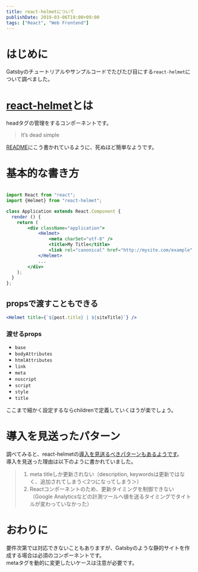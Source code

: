 ```yaml
---
title: react-helmetについて
publishDate: 2019-03-06T19:00+09:00
tags: ["React", "Web Frontend"]
---
```


# はじめに

Gatsbyのチュートリアルやサンプルコードでたびたび目にする`react-helmet`について調べました。

# [react-helmet](https://github.com/nfl/react-helmet)とは

headタグの管理をするコンポーネントです。

> It’s dead simple

[README](https://github.com/nfl/react-helmet#react-helmet)にこう書かれているように、死ぬほど簡単なようです。

# 基本的な書き方

```jsx

import React from "react";
import {Helmet} from "react-helmet";

class Application extends React.Component {
  render () {
    return (
        <div className="application">
            <Helmet>
                <meta charSet="utf-8" />
                <title>My Title</title>
                <link rel="canonical" href="http://mysite.com/example" />
            </Helmet>
            ...
        </div>
    );
  }
};
```

## propsで渡すこともできる

```jsx
<Helmet title={`${post.title} | ${siteTitle}`} />
```

### 渡せるprops

- `base`
- `bodyAttributes`
- `htmlAttributes`
- `link`
- `meta`
- `noscript`
- `script`
- `style`
- `title`

ここまで細かく設定するならchildrenで定義していくほうが楽でしょう。


# 導入を見送ったパターン

調べてみると、react-helmetの[導入を見送るべきパターンもあるようです](https://techblog.lclco.com/entry/2018/10/31/200000)。  
導入を見送った理由は以下のように書かれていました。

> 1. meta titleしか更新されない（description, keywordsは更新ではなく、追加されてしまう＜2つになってしまう＞）
> 2. Reactコンポーネントのため、更新タイミングを制御できない（Google Analyticsなどの計測ツールへ値を送るタイミングでタイトルが変わっていなかった）

# おわりに

要件次第では対応できないこともありますが、Gatsbyのような静的サイトを作成する場合は必須のコンポーネントです。  
metaタグを動的に変更したいケースは注意が必要です。
